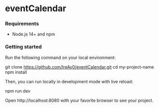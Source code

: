# eventCalendar

### Requirements

- Node.js 14+ and npm

### Getting started

Run the following command on your local environment:

git clone https://github.com/IreAy0/eventCalendar.git
cd my-project-name
npm install


Then, you can run locally in development mode with live reload:


npm run dev


Open http://localhost:8080 with your favorite browser to see your project.
